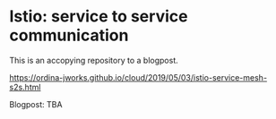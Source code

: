# Istio: service to service communication

This is an accopying repository to a blogpost.

https://ordina-jworks.github.io/cloud/2019/05/03/istio-service-mesh-s2s.html

Blogpost: TBA
